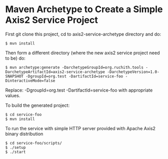 Maven Archetype to Create a Simple Axis2 Service Project
========================================================

First git clone this project, cd to axis2-service-archetype directory and do:
```
$ mvn install
```

Then form a different directory (where the new axis2 service project need to be) do:
```
$ mvn archetype:generate -DarchetypeGroupId=org.ruchith.tools -DarchetypeArtifactId=axis2-service-archetype -DarchetypeVersion=1.0-SNAPSHOT -DgroupId=org.test -DartifactId=service-foo -DinteractiveMode=false
```

Replace: -DgroupId=org.test -DartifactId=service-foo with appropriate values.

To build the generated project:
```
$ cd service-foo
$ mvn install
```

To run the service with simple HTTP server provided with Apache Axis2 binary distribution
```
$ cd service-foo/scripts/
$ ./setup
$ ./start
```


